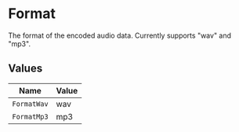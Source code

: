 # Format

The format of the encoded audio data. Currently supports "wav" and "mp3".



## Values

| Name        | Value       |
| ----------- | ----------- |
| `FormatWav` | wav         |
| `FormatMp3` | mp3         |
